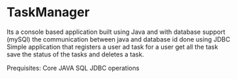 # TaskManager

Its a console based application built using Java and with database support (mySQl) 
the communication between java and database id done using JDBC
Simple application that registers a user ad task for a user get all the task save the status of the tasks and deletes a task.

Prequisites:
Core JAVA
SQL
JDBC operations
